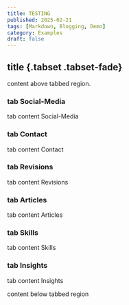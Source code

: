 ```yaml
---
title: TESTING
published: 2025-02-21
tags: [Markdown, Blogging, Demo]
category: Examples
draft: false
---
```


## title {.tabset .tabset-fade}
content above tabbed region.

### tab Social-Media

tab content Social-Media

### tab Contact

tab content  Contact

### tab Revisions

tab content  Revisions

### tab Articles

tab content  Articles

### tab Skills

tab content  Skills

### tab Insights

tab content  Insights

content below tabbed region
